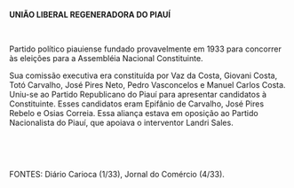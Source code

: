 **UNIÃO LIBERAL REGENERADORA DO PIAUÍ**

 

Partido político piauiense fundado provavelmente em 1933 para concorrer
às eleições para a Assembléia Nacional Constituinte.

Sua comissão executiva era constituída por Vaz da Costa, Giovani Costa,
Totó Carvalho, José Pires Neto, Pedro Vasconcelos e Manuel Carlos Costa.
Uniu-se ao Partido Republicano do Piauí para apresentar candidatos à
Constituinte. Esses candidatos eram Epifânio de Carvalho, José Pires
Rebelo e Osias Correia. Essa aliança estava em oposição ao Partido
Nacionalista do Piauí, que apoiava o interventor Landri Sales.

 

 

FONTES: Diário Carioca (1/33), Jornal do Comércio (4/33).

 
